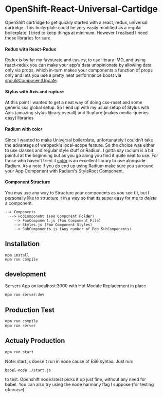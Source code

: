# OpenShift-React-Universal-Cartidge

OpenShift cartridge to get quickly started with a react, redux, universal cartridge.
This boilerplate could be very easily modified as a regular boilerplate.
I tried to keep things at minimum. However I realised I need these libraries for sure.

#### Redux with React-Redux
Redux is by far my favourate and easiest to use library IMO, and using react-redux you can make your app's data unopinionate by allowing data only via props, which in-turn makes your components a function of props only and lets you use a pretty neat performance boost via [shouldComponentUpdate](https://facebook.github.io/react/docs/component-specs.html#updating-shouldcomponentupdate).

#### Stylus with Axis and rupture
At this point I wanted to get a neat way of doing css-reset and some generic css global setup. So I end up with my usual setup of Stylus with Axis (amazing stylus library overall) and Rupture (makes media-queries easy) libraries

#### Radium with color
Since I wanted to make Universal boilerplate, unfortunately I couldn't take the advantage of webpack's local-scope feature. So the choice was either to use classes and regular style stuff or Radium. I gotta say radium is a bit painful at the beginning but as you go along you find it quite neat to use.
For those who haven't tried it [color](https://github.com/qix-/color) is an excellent library to use alongside Radium.
As a note if you do end up using Radium make sure you surround your App Component with Radium's StyleRoot Component.

#### Component Structure
You may use any way to Structure your components as you see fit, but I personally like to structure it in a way so that its super easy for me to *delete* a component.
```
--> Components
  --> FooComponent (Foo Component Folder)
    --> FooComponent.js (Foo Component File)
    --> Styles.js (Foo Component Styles)
    --> SubComponents.js (Any number of Foo SubComponents)
```

## Installation
```
npm install
npm run compile
```

## development
Servers App on localhost:3000 with Hot Module Replacement in place
```sh
npm run server:dev
```

## Production Test

```sh
npm run compile
npm run server
```

## Actualy Production

```sh
npm run start
```
Note: start.js doesn't run in node cause of ES6 syntax. Just run:
```sh
babel-node ./start.js
```
to test. Openshift node:latest picks it up just fine, without any need for babel. You can also try using the node harmony flag I suppose (for testing ofcourse)
